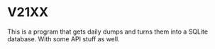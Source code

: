 ﻿# V21XX
This is a program that gets daily dumps and turns them into a SQLite database. With some API stuff as well.